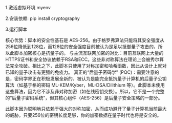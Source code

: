 1.激活虚拟环境 myenv

2.安装依赖:
pip install cryptography 

3.运行脚本

  核心优势：脚本的安全性基石是 AES-256。由于格罗弗算法只能将其安全强度从256位降低到128位，而128位的安全强度目前被认为是足以抵御量子攻击的，所以此脚本加密核心是抗量子的。
  与主流互联网加密的对比：目前互联网上大量的HTTPS证书和安全协议依赖于RSA和ECC。这些非对称算法在理论上会被秀尔算法完全攻破。相比之下，此脚本只使用了对称加密和哈希函数，因此从设计上就对已知的量子攻击有更强的免疫力。
  真正的“后量子密码学” (PQC)：需要注意的是，密码学界正在积极发展全新的、被认为是能完全抵抗量子计算机的后量子公钥算法（如基于格的密码 ML-KEM/Kyber，ML-DSA/Dilithium 等）。此脚本未使用这些算法，因为它不涉及非对称加密（如在线密钥交换）。所以，它不是一个完整的“后量子密码系统”，但其核心组件（AES-256）是后量子安全策略的一部分。

此脚本因为聪明地只依赖于强大的对称加密，从而成功避开了量子计算机当前最大的威胁。只要256位的密钥长度足够，你的加密数据在量子时代也将是安全的。
